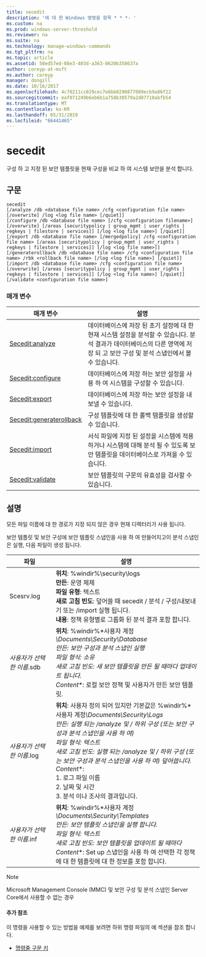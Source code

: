 ```yaml
---
title: secedit
description: '에 대 한 Windows 명령을 항목 * * *- '
ms.custom: na
ms.prod: windows-server-threshold
ms.reviewer: na
ms.suite: na
ms.technology: manage-windows-commands
ms.tgt_pltfrm: na
ms.topic: article
ms.assetid: 58ed57ed-08e3-403d-a363-0620b358637a
author: coreyp-at-msft
ms.author: coreyp
manager: dongill
ms.date: 10/16/2017
ms.openlocfilehash: 4c70211cc029cec7e6bb0290877089ecb9a86f22
ms.sourcegitcommit: eaf071249b6eb6b1a758b38579a2d87710abfb54
ms.translationtype: MT
ms.contentlocale: ko-KR
ms.lasthandoff: 05/31/2019
ms.locfileid: "66441465"
---
```

# <a name="secedit"></a>secedit



구성 하 고 지정 된 보안 템플릿을 현재 구성을 비교 하 여 시스템 보안을 분석 합니다.

## <a name="syntax"></a>구문

```
secedit 
[/analyze /db <database file name> /cfg <configuration file name> [/overwrite] /log <log file name> [/quiet]]
[/configure /db <database file name> [/cfg <configuration filename>] [/overwrite] [/areas [securitypolicy | group_mgmt | user_rights | regkeys | filestore | services]] [/log <log file name>] [/quiet]]
[/export /db <database file name> [/mergedpolicy] /cfg <configuration file name> [/areas [securitypolicy | group_mgmt | user_rights | regkeys | filestore | services]] [/log <log file name>]]
[/generaterollback /db <database file name> /cfg <configuration file name> /rbk <rollback file name> [/log <log file name>] [/quiet]]
[/import /db <database file name> /cfg <configuration file name> [/overwrite] [/areas [securitypolicy | group_mgmt | user_rights | regkeys | filestore | services]] [/log <log file name>] [/quiet]]
[/validate <configuration file name>]
```

### <a name="parameters"></a>매개 변수

|매개 변수|설명|
|---------|-----------|
|[Secedit:analyze](secedit-analyze.md)|데이터베이스에 저장 된 초기 설정에 대 한 현재 시스템 설정을 분석할 수 있습니다.  분석 결과가 데이터베이스의 다른 영역에 저장 되 고 보안 구성 및 분석 스냅인에서 볼 수 있습니다.|
|[Secedit:configure](secedit-configure.md)|데이터베이스에 저장 하는 보안 설정을 사용 하 여 시스템을 구성할 수 있습니다.|
|[Secedit:export](secedit-export.md)|데이터베이스에 저장 하는 보안 설정을 내보낼 수 있습니다.|
|[Secedit:generaterollback](secedit-generaterollback.md)|구성 템플릿에 대 한 롤백 템플릿을 생성할 수 있습니다.|
|[Secedit:import](secedit-import.md)|서식 파일에 지정 된 설정을 시스템에 적용 하거나 시스템에 대해 분석 될 수 있도록 보안 템플릿을 데이터베이스로 가져올 수 있습니다.|
|[Secedit:validate](secedit-validate.md)|보안 템플릿의 구문의 유효성을 검사할 수 있습니다.|

## <a name="remarks"></a>설명

모든 파일 이름에 대 한 경로가 지정 되지 않은 경우 현재 디렉터리가 사용 됩니다.

보안 템플릿 및 보안 구성에 보안 템플릿 스냅인을 사용 하 여 만들어지고이 분석 스냅인은 실행, 다음 파일이 생성 됩니다.


|           파일           |                                                                                                                                                                                                                                                               설명                                                                                                                                                                                                                                                                |
|--------------------------|------------------------------------------------------------------------------------------------------------------------------------------------------------------------------------------------------------------------------------------------------------------------------------------------------------------------------------------------------------------------------------------------------------------------------------------------------------------------------------------------------------------------------------------|
|        Scesrv.log        |                                                                                                                             **위치**: %windir%\security\logs</br>**만든**: 운영 체제</br>**파일 유형**: 텍스트</br>**새로 고침 빈도**: 덮어쓸 때 secedit / 분석 / 구성/내보내기 또는 /import 실행 됩니다.</br>**내용**: 정책 유형별로 그룹화 된 분석 결과 포함 합니다.                                                                                                                             |
| *사용자가 선택한 이름*.sdb |                                                                                    **위치**: %windir%\*사용자 계정<em>\Documents\Security\Database</br></em>*만든*<em>: 보안 구성과 분석 스냅인 실행</br></em>*파일 형식*<em>: 소유</br></em>*새로 고침 빈도*<em>: 새 보안 템플릿을 만든 될 때마다 업데이트 됩니다.</br></em>*Content*\*: 로컬 보안 정책 및 사용자가 만든 보안 템플릿.                                                                                    |
| *사용자가 선택한 이름*.log | **위치**: 사용자 정의 되어 있지만 기본값은 %windir%\*사용자 계정<em>\Documents\Security\Logs</br></em>*만든*<em>: 실행 되는 /analyze 및 / 하위 구성 (또는 보안 구성과 분석 스냅인을 사용 하 여)</br></em>*파일 형식*<em>: 텍스트</br></em>*새로 고침 빈도*<em>: 실행 되는 /analyze 및 / 하위 구성 (또는 보안 구성과 분석 스냅인을 사용 하 여) 덮어씁니다.</br></em>*Content*\*:</br>1.  로그 파일 이름</br>2.  날짜 및 시간</br>3.  분석 이나 조사의 결과입니다. |
| *사용자가 선택한 이름*.inf |                                                                                     **위치**: %windir%\*사용자 계정<em>\Documents\Security\Templates</br></em>*만든*<em>: 보안 템플릿 스냅인을 실행 합니다.</br></em>*파일 형식*<em>: 텍스트</br></em>*새로 고침 빈도*<em>: 보안 템플릿을 업데이트 될 때마다</br></em>*Content*\*: Set up 스냅인을 사용 하 여 선택한 각 정책에 대 한 템플릿에 대 한 정보를 포함 합니다.                                                                                     |

> [!NOTE]
> Microsoft Management Console (MMC) 및 보안 구성 및 분석 스냅인 Server Core에서 사용할 수 없는 경우

#### <a name="additional-references"></a>추가 참조

이 명령을 사용할 수 있는 방법을 예제를 보려면 하위 명령 파일의 예 섹션을 참조 합니다.
-   [명령줄 구문 키](command-line-syntax-key.md)